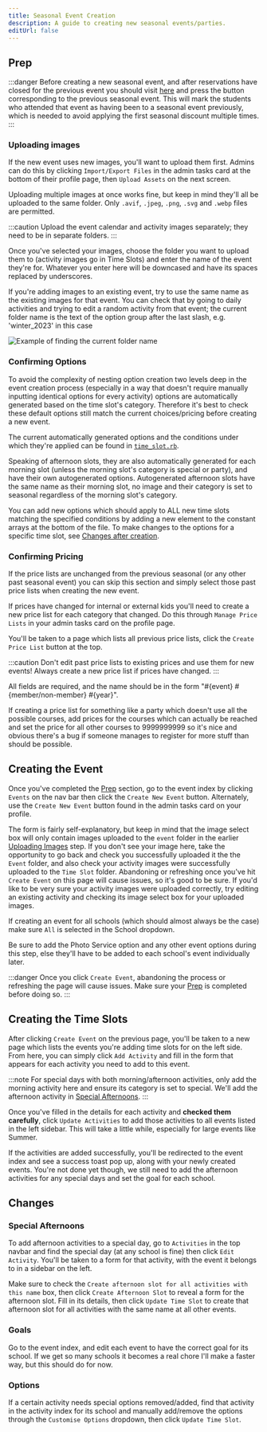 ```yaml
---
title: Seasonal Event Creation
description: A guide to creating new seasonal events/parties.
editUrl: false
---
```


## Prep

:::danger
Before creating a new seasonal event, and after reservations have closed for the previous event you should visit [here](https://kids-up.app/en/children) and press the button corresponding to the previous seasonal event. This will mark the students who attended that event as having been to a seasonal event previously, which is needed to avoid applying the first seasonal discount multiple times.
:::

### Uploading images

If the new event uses new images, you'll want to upload them first. Admins can do this by clicking `Import/Export Files` in the admin tasks card at the bottom of their profile page, then `Upload Assets` on the next screen.

Uploading multiple images at once works fine, but keep in mind they'll all be uploaded to the same folder. Only `.avif`, `.jpeg`, `.png`, `.svg` and `.webp` files are permitted.

:::caution
Upload the event calendar and activity images separately; they need to be in separate folders.
:::

Once you've selected your images, choose the folder you want to upload them to (activity images go in Time Slots) and enter the name of the event they're for. Whatever you enter here will be downcased and have its spaces replaced by underscores.

If you're adding images to an existing event, try to use the same name as the existing images for that event. You can check that by going to daily activities and trying to edit a random activity from that event; the current folder name is the text of the option group after the last slash, e.g. 'winter_2023' in this case

![Example of finding the current folder name](../../../assets/guides/event_folder_names.png)

### Confirming Options

To avoid the complexity of nesting option creation two levels deep in the event creation process (especially in a way that doesn't require manually inputting identical options for every activity) options are automatically generated based on the time slot's category. Therefore it's best to check these default options still match the current choices/pricing before creating a new event.

The current automatically generated options and the conditions under which they're applied can be found in [`time_slot.rb`](https://github.com/KUJP-code/db_prototype_v2_official/blob/main/app/models/time_slot.rb).

Speaking of afternoon slots, they are also automatically generated for each morning slot (unless the morning slot's category is special or party), and have their own autogenerated options. Autogenerated afternoon slots have the same name as their morning slot, no image and their category is set to seasonal regardless of the morning slot's category.

You can add new options which should apply to ALL new time slots matching the specified conditions by adding a new element to the constant arrays at the bottom of the file. To make changes to the options for a specific time slot, see [Changes after creation](#changes-after-creation).

### Confirming Pricing

If the price lists are unchanged from the previous seasonal (or any other past seasonal event) you can skip this section and simply select those past price lists when creating the new event.

If prices have changed for internal or external kids you'll need to create a new price list for each category that changed. Do this through `Manage Price Lists` in your admin tasks card on the profile page.

You'll be taken to a page which lists all previous price lists, click the `Create Price List` button at the top.

:::caution
Don't edit past price lists to existing prices and use them for new events! Always create a new price list if prices have changed.
:::

All fields are required, and the name should be in the form "#{event} #{member/non-member} #{year}".

If creating a price list for something like a party which doesn't use all the possible courses, add prices for the courses which can actually be reached and set the price for all other courses to 9999999999 so it's nice and obvious there's a bug if someone manages to register for more stuff than should be possible.

## Creating the Event

Once you've completed the [Prep](#prep) section, go to the event index by clicking `Events` on the nav bar then click the `Create New Event` button. Alternately, use the `Create New Event` button found in the admin tasks card on your profile.

The form is fairly self-explanatory, but keep in mind that the image select box will only contain images uploaded to the `event` folder in the earlier [Uploading Images](#uploading-images) step. If you don't see your image here, take the opportunity to go back and check you successfully uploaded it the the `Event` folder, and also check your activity images were successfully uploaded to the `Time Slot` folder. Abandoning or refreshing once you've hit `Create Event` on this page will cause issues, so it's good to be sure. If you'd like to be very sure your activity images were uploaded correctly, try editing an existing activity and checking its image select box for your uploaded images.

If creating an event for all schools (which should almost always be the case) make sure `All` is selected in the School dropdown.

Be sure to add the Photo Service option and any other event options during this step, else they'll have to be added to each school's event individually later.

:::danger
Once you click `Create Event`, abandoning the process or refreshing the page will cause issues. Make sure your [Prep](#prep) is completed before doing so.
:::

## Creating the Time Slots

After clicking `Create Event` on the previous page, you'll be taken to a new page which lists the events you're adding time slots for on the left side. From here, you can simply click `Add Activity` and fill in the form that appears for each activity you need to add to this event.

:::note
For special days with both morning/afternoon activities, only add the morning activity here and ensure its category is set to special. We'll add the afternoon activity in [Special Afternoons](#special-afternoons).
:::

Once you've filled in the details for each activity and **checked them carefully**, click `Update Activities` to add those activities to all events listed in the left sidebar. This will take a little while, especially for large events like Summer.

If the activities are added successfully, you'll be redirected to the event index and see a success toast pop up, along with your newly created events. You're not done yet though, we still need to add the afternoon activities for any special days and set the goal for each school.

## Changes

### Special Afternoons

To add afternoon activities to a special day, go to `Activities` in the top navbar and find the special day (at any school is fine) then click `Edit Activity`. You'll be taken to a form for that activity, with the event it belongs to in a sidebar on the left.

Make sure to check the `Create afternoon slot for all activities with this name` box, then click `Create Afternoon Slot` to reveal a form for the afternoon slot. Fill in its details, then click `Update Time Slot` to create that afternoon slot for all activities with the same name at all other events.

### Goals

Go to the event index, and edit each event to have the correct goal for its school. If we get so many schools it becomes a real chore I'll make a faster way, but this should do for now.

### Options

If a certain activity needs special options removed/added, find that activity in the activity index for its school and manually add/remove the options through the `Customise Options` dropdown, then click `Update Time Slot`.
